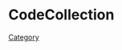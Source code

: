 # CodeCollection


[Category](https://github.com/SimleCp/CodeCollection/tree/master/CodeCollection/Category)
